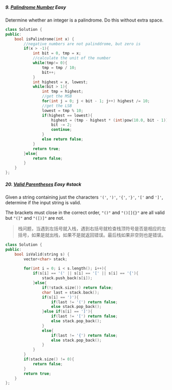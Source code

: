 ##### 9. [Palindrome Number](https://leetcode.com/problems/palindrome-number/#/description) _Easy_

Determine whether an integer is a palindrome. Do this without extra space.

```c++
class Solution {
public:
    bool isPalindrome(int x) {
        //negative numbers are not palinddrome, but zero is
        if(x > -1){
            int bit = 0, tmp = x;
            //calculate the unit of the number
            while(tmp!= 0){
                tmp = tmp / 10;
                bit++;
            }
            int highest = x, lowest;
            while(bit > 1){
                int tmp = highest;
                //get the MSB
                for(int j = 0; j < bit - 1; j++) highest /= 10;
                //get the LSB
                lowest = tmp % 10;
                if(highest == lowest){
                    highest = (tmp - highest * (int)pow(10.0, bit - 1)) / 10 ;
                    bit -= 2;
                    continue;
                } 
                else return false;
            }
            return true;
        }else{
            return false;
        }
    }
};
```



##### 20. [Valid Parentheses](https://leetcode.com/problems/valid-parentheses/#/description) _Easy_ \#stack

Given a string containing just the characters `'('`, `')'`, `'{'`, `'}'`, `'['` and `']'`, determine if the input string is valid.

The brackets must close in the correct order, `"()"` and `"()[]{}"` are all valid but `"(]"` and `"([)]"` are not.

> 栈问题，当遇到左括号就入栈，遇到右括号就检查栈顶符号是否是相应的左括号，如果是就出栈，如果不是就返回错误。最后栈如果非空则也是错误。

```c++
class Solution {
public:
    bool isValid(string s) {
        vector<char> stack;
        
        for(int i = 0; i < s.length(); i++){
            if(s[i] == '(' || s[i] == '[' || s[i] == '{'){ 
                stack.push_back(s[i]); 
            }else{
                if(!stack.size()) return false;
                char last = stack.back();
                if(s[i] == ')'){
                    if(last != '(') return false;
                    else stack.pop_back();
                }else if(s[i] == ']'){
                    if(last != '[') return false;
                    else stack.pop_back();
                }
                else{
                    if(last != '{') return false;
                    else stack.pop_back();
                }
            }
        }
        if(stack.size() != 0){
            return false;
        }
        return true;
    }
};
```

